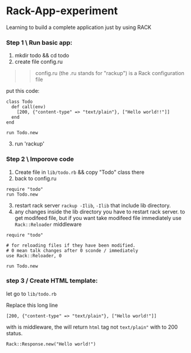 # Rack-App-experiment
Learning to build a complete application just by using RACK


### Step 1 \ Run basic app:
1. mkdir todo && cd todo
2. create file config.ru 
>> config.ru (the .ru stands for "rackup") is a Rack configuration file

put this code:
``` 
class Todo
  def call(env)
    [200, {"content-type" => "text/plain"}, ["Hello world!!"]]
  end
end

run Todo.new
```

3. run 'rackup'

 ### Step 2 \ Imporove code
 1. Create file in `lib/todo.rb` && copy "Todo" class there
 2. back to config.ru 
 ```
require "todo"
run Todo.new
 ```
 
 3. restart rack server `rackup -Ilib`, `-Ilib` that include lib directory.
4.  any changes inside the lib directory you have to restart rack server. to get modifeed file, but if you want take  modifeed file immediately use `Rack::Reloader` middleware 
```
require "todo"

# for reloading files if they have been modified.
# 0 mean talk changes after 0 sconde / immediately
use Rack::Reloader, 0

run Todo.new
 ```
 
### step 3 / Create HTML template:

let go to `lib/todo.rb`

Replace this long line 
```
[200, {"content-type" => "text/plain"}, ["Hello world!"]]
```
with is middleware, the will return `html` tag not `text/plain"` with to 200 status.
```
Rack::Response.new("Hello world!")
```
